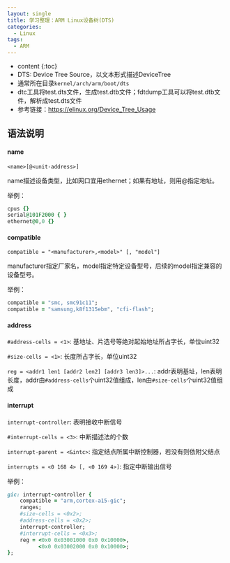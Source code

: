 ```yaml
---
layout: single
title: 学习整理：ARM Linux设备树(DTS)
categories:
  - Linux
tags:
  - ARM
---
```


* content
{:toc}
* DTS: Device Tree Source，以文本形式描述DeviceTree
* 通常所在目录`kernel/arch/arm/boot/dts`
* dtc工具将test.dts文件，生成test.dtb文件；fdtdump工具可以将test.dtb文件，解析成test.dts文件
* 参考链接：<https://elinux.org/Device_Tree_Usage>

<!--more-->

## 语法说明

#### name

`<name>[@<unit-address>]`

name描述设备类型，比如网口宜用ethernet；如果有地址，则用@指定地址。

举例：

```ruby
cpus {}
serial@101F2000 { }
ethernet@0,0 {}
```

#### compatible

`compatible = "<manufacturer>,<model>" [, "model"]`

manufacturer指定厂家名，model指定特定设备型号，后续的model指定兼容的设备型号。

举例：

```ruby
compatible = "smc, smc91c11";
compatible = "samsung,k8f1315ebm", "cfi-flash";
```

#### address

`#address-cells = <1>`: 基地址、片选号等绝对起始地址所占字长，单位uint32

`#size-cells = <1>`: 长度所占字长，单位uint32

`reg = <addr1 len1 [addr2 len2] [addr3 len3]>...`: addr表明基址，len表明长度，addr由`#address-cells`个uint32值组成，len由`#size-cells`个uint32值组成

#### interrupt

`interrupt-controller`: 表明接收中断信号

`#interrupt-cells = <3>`: 中断描述法的个数

`interrupt-parent = <&intc>`: 指定结点所属中断控制器，若没有则依附父结点

`interrupts = <0 168 4> [, <0 169 4>]`: 指定中断输出信号

举例：

```ruby
gic: interrupt-controller {
	compatible = "arm,cortex-a15-gic";
	ranges;
	#size-cells = <0x2>;
	#address-cells = <0x2>;
	interrupt-controller;
	#interrupt-cells = <0x3>;
	reg = <0x0 0x03001000 0x0 0x10000>,
		  <0x0 0x03002000 0x0 0x10000>;
};
```

